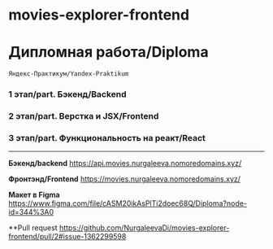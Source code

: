 # movies-explorer-frontend

# Дипломная работа/Diploma
	Яндекс-Практикум/Yandex-Praktikum

### 1 этап/part. Бэкенд/Backend
### 2 этап/part. Верстка и JSX/Frontend
### 3 этап/part. Функциональность на реакт/React

***


**Бэкенд/backend** https://api.movies.nurgaleeva.nomoredomains.xyz/ 

**Фронтэнд/Frontend** https://movies.nurgaleeva.nomoredomains.xyz/

**Макет в Figma** https://www.figma.com/file/cASM20ikAsPlTi2doec68Q/Diploma?node-id=344%3A0

**Pull request https://github.com/NurgaleevaDi/movies-explorer-frontend/pull/2#issue-1362299598
